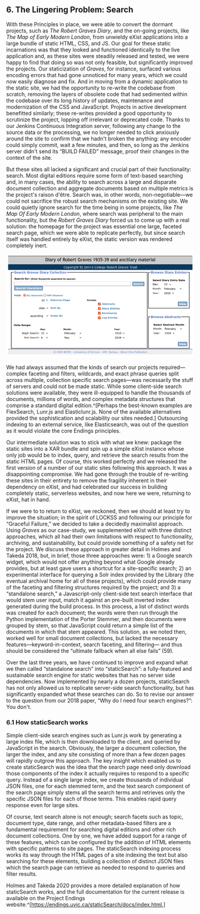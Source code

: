
## 6. The Lingering Problem: Search

With these Principles in place, we were able to convert the dormant projects, such as _The Robert Graves Diary_, and the on-going projects, like *The Map of Early Modern London*, from unwieldy eXist applications into a large bundle of static HTML, CSS, and JS. Our goal for these static incarnations was that they looked and functioned identically to the live application and, as these sites were steadily released and tested, we were happy to find that doing so was not only feasible, but significantly improved the projects. Our staticization of _Graves_, for instance, surfaced various encoding errors that had gone unnoticed for many years, which we could now easily diagnose and fix. And in moving from a dynamic application to the static site, we had the opportunity to re-write the codebase from scratch, removing the layers of obsolete code that had sedimented within the codebase over its long history of updates, maintenance and modernization of the CSS and JavaScript. Projects in active development benefitted similarly; these re-writes provided a good opportunity to scrutinize the project, lopping off irrelevant or deprecated code.  Thanks to our Jenkins Continuous Integration server, following any change to the source data or the processing, we no longer needed to click anxiously around the site to confirm that we hadn't broken the anything: any encoder could simply commit, wait a few minutes, and then, so long as the Jenkins server didn't send its “BUILD FAILED” message,  proof their changes in the context of the site. 

But these sites all lacked a significant and crucial part of their functionality: search. Most digital editions require some form of text-based searching and, in many cases, the ability to search across a large and disparate document collection and aggregate documents based on multiple metrics is the project's raison d'être. Search was, in other words, non-negotiable—we could not sacrifice the robust search mechanisms on the existing site. We could quietly ignore search for the time being in some projects, like *The Map Of Early Modern London*, where search was peripheral to the main functionality, but the _Robert Graves Diary_ forced us to come up with a real solution: the homepage for the project was essential one large, faceted search page, which we were able to replicate perfectly, but since search itself was handled entirely by eXist, the static version was rendered completely inert. 

![The original home page of the Robert Graves Diary](images/gravesHome.png)

We had always assumed that the kinds of search our projects required—complex faceting and filters, wildcards, and exact phrase queries split across multiple, collection specific search pages—was necessarily the stuff of servers and could not be made static. While some client-side search solutions were available, they were  ill-equipped to handle the thousands of documents, millions of words, and complex metadata structures that comprise a standard digital edition.^[Perhaps the best-known examples are FlexSearch, Lunr.js and Elasticlunr.js. None of the available alternatives provided the sophistication and scalability our sites needed.] Outsourcing indexing to an external service, like Elasticsearch, was out of the question as it would violate the core Endings principles. 

Our intermediate solution was to stick with what we knew: package the static sites into a XAR bundle and spin up a simple eXist instance whose only job would be to index, query, and retrieve the search results from the static HTML pages. Of course, this worked perfectly and we released the first version of a number of our static sites following this approach. It was a disappointing compromise. We had gone through the trouble of re-writing these sites in their entirety to remove the fragility inherent in their dependency on eXist, and had celebrated our success in building completely static, serverless websites, and now here we were, returning to eXist, hat in hand. 

If we were to to return to eXist, we reckoned, then we should at least try to improve the situation; in the spirit of LOCKSS and following our principle for “Graceful Failure,” we decided to take a decidedly maximalist approach. Using _Graves_ as our case-study, we supplemented eXist with three distinct approaches, which all had their own limitations with respect to functionality, archiving, and sustainability, but could provide something of a safety net for the project.  We discuss these approach in greater detail in Holmes and Takeda 2018, but, in brief, those three approaches were: 1) a Google search widget, which would not offer anything beyond what Google already provides, but at least gave users a shortcut for a site-specific search; 2) an experimental interface for querying a Solr index provided by the Library (the eventual archival home for all of these projects), which could provide many of the faceting and filtering structures required by the project; and 3) a “standalone search,”  a Javascript-only client-side text search interface that would stem user input, match it against an pre-built inverted index generated during the build process. In this process, a list of distinct words was created for each document; the words were then run through the Python implementation of the Porter Stemmer, and then documents were grouped by stem, so that JavaScript could return a simple list of the documents in which that stem appeared. This  solution, as we noted then, worked well for small document collections, but lacked the necessary features—keyword-in-context, search faceting, and filtering— and thus should be considered the “ultimate fallback when all else fails” (59).

Over the last three years, we have continued to improve and expand what we then called “standalone search” into “staticSearch”: a fully-featured and sustainable search engine for static websites that has no server side dependencies. Now implemented by nearly a dozen projects, staticSearch has not only allowed us to replicate  server-side search functionality, but has significantly expanded what these searches can do. So to revise our answer to the question from our 2018 paper, “Why do I need four search engines?”: You don't.  

### 6.1 How staticSearch works

Simple client-side search engines such as Lunr.js work by generating a large index file, which is then downloaded to the client, and queried by JavaScript in the search. Obviously, the larger a document collection, the larger the index, and any site consisting of more than a few dozen pages will rapidly outgrow this approach. The key insight which enabled us to create staticSearch was the idea that the search page need only download those components of the index it actually requires to respond to a specific query. Instead of a single large index, we create thousands of individual JSON files, one for each stemmed term, and the text search component of the search page simply stems all the search terms and retrieves only the specific JSON files for each of those terms. This enables rapid query response even for large sites.

Of course, text search alone is not enough; search facets such as topic, document type, date range, and other metadata-based filters are a fundamental requirement for searching digital editions and other rich document collections. One by one, we have added support for a range of these features, which can be configured by the addition of HTML <meta> elements with specific patterns to site pages. The staticSearch indexing process works its way through the HTML pages of a site indexing the text but also searching for these <meta> elements, building a collection of distinct JSON files which the search page can retrieve as needed to respond to queries and filter results.

Holmes and Takeda 2020 provides a more detailed explanation of how staticSearch works, and the full documentation for the current release is available on the Project Endings website.^[https://endings.uvic.ca/staticSearch/docs/index.html.]

